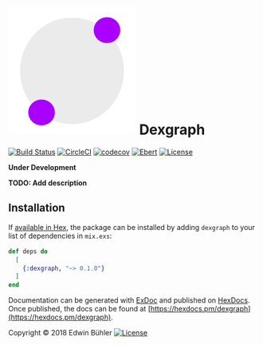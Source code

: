 # ![Logo](guides/images/logo.png) Dexgraph
[![Build Status](https://semaphoreci.com/api/v1/fulnir/dexgraph/branches/master/shields_badge.svg)](https://semaphoreci.com/fulnir/dexgraph) [![CircleCI](https://circleci.com/bb/Fulnir/dexgraph/tree/master.svg?style=shield&circle-token=159e79fa39eebc71fca1dcd0ca20f08d2f5bd287)](https://circleci.com/bb/Fulnir/dexgraph/tree/master)
[![codecov](https://codecov.io/bb/fulnir/dexgraph/branch/master/graph/badge.svg)](https://codecov.io/bb/fulnir/dexgraph) [![Ebert](https://ebertapp.io/github/Fulnir/dexgraph.svg)](https://ebertapp.io/github/Fulnir/dexgraph) [![License](https://img.shields.io/badge/license-MIT-blue.svg)](license.txt)

**Under Development**

**TODO: Add description**


## Installation

If [available in Hex](https://hex.pm/docs/publish), the package can be installed
by adding `dexgraph` to your list of dependencies in `mix.exs`:

```elixir
def deps do
  [
    {:dexgraph, "~> 0.1.0"}
  ]
end
```

Documentation can be generated with [ExDoc](https://github.com/elixir-lang/ex_doc)
and published on [HexDocs](https://hexdocs.pm). Once published, the docs can
be found at [https://hexdocs.pm/dexgraph](https://hexdocs.pm/dexgraph).



Copyright © 2018 Edwin Bühler  [![License](https://img.shields.io/badge/license-MIT-blue.svg)](LICENSE.txt)